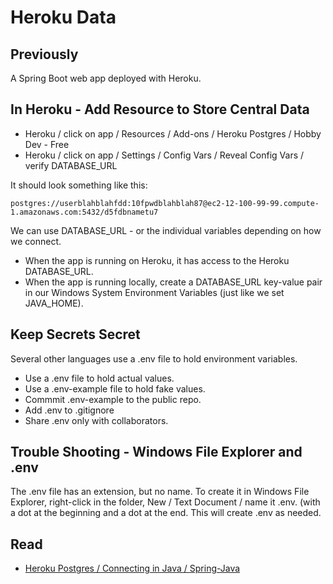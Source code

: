 # Heroku Data

## Previously

A Spring Boot web app deployed with Heroku. 

## In Heroku - Add Resource to Store Central Data

- Heroku / click on app / Resources / Add-ons / Heroku Postgres / Hobby Dev - Free
- Heroku / click on app / Settings / Config Vars / Reveal Config Vars / verify DATABASE_URL

It should look something like this:

```
postgres://userblahblahfdd:10fpwdblahblah87@ec2-12-100-99-99.compute-1.amazonaws.com:5432/d5fdbnametu7
```

We can use DATABASE_URL - or the individual variables depending on how we connect. 

- When the app is running on Heroku, it has access to the Heroku DATABASE_URL.
- When the app is running locally, create a DATABASE_URL key-value pair in our Windows System Environment Variables (just like we set JAVA_HOME). 

## Keep Secrets Secret 

Several other languages use a .env file to hold environment variables. 

- Use a .env file to hold actual values. 
- Use a .env-example file to hold fake values. 
- Commmit .env-example to the public repo.
- Add .env to .gitignore 
- Share .env only with collaborators. 

## Trouble Shooting - Windows File Explorer and .env

The .env file has an extension, but no name. To create it in Windows File Explorer, right-click in the folder, New / Text Document / name it .env. (with a dot at the beginning and a dot at the end. This will create .env as needed. 

## Read 

- [Heroku Postgres / Connecting in Java / Spring-Java](https://devcenter.heroku.com/articles/heroku-postgresql#spring-java)
